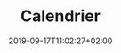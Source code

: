 ---
title: "Calendrier"
description: "N'hesitez pas à nous contacter !"
date: 2019-09-17T11:02:27+02:00
draft: true
---